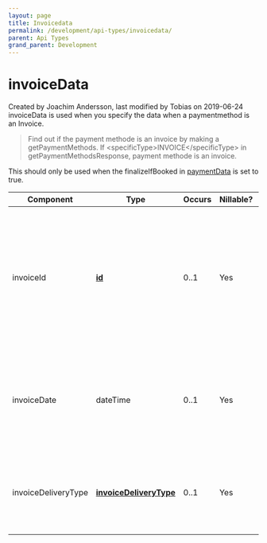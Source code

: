 ```yaml
---
layout: page
title: Invoicedata
permalink: /development/api-types/invoicedata/
parent: Api Types
grand_parent: Development
---
```




# invoiceData 
Created by Joachim Andersson, last modified by Tobias on 2019-06-24
invoiceData is used when you specify the data when a paymentmethod is an
Invoice.

> Find out if the payment methode is an invoice by making a
> getPaymentMethods. If \<specificType\>INVOICE\</specificType\> in
> getPaymentMethodsResponse, payment methode is an invoice.

This should only be used when the finalizeIfBooked
in [paymentData](paymentdata) is set to true.

| Component           | Type                                           | Occurs | Nillable? | Description                                                                                                                                                                            |
|---------------------|------------------------------------------------|--------|-----------|----------------------------------------------------------------------------------------------------------------------------------------------------------------------------------------|
| invoiceId           | **[id](simple-types...)**                      | 0..1   | Yes       | The invoice number. To be used if finalizeIfBooked is set to `true`. This will be printed on the invoice. For payment methods other than INVOICE, setting this will generate an error. |
| invoiceDate         | dateTime                                       | 0..1   | Yes       | The invoice date. This will be printed on the invoice. For payment methods other than INVOICE, setting this will generate an error.                                                    |
| invoiceDeliveryType | **[invoiceDeliveryType](invoicedeliverytype)** | 0..1   | Yes       | This option will let you decide how the INVOICE should be delivered. NONE, EMAIL or by POST. **Default: EMAIL**                                                                        |


